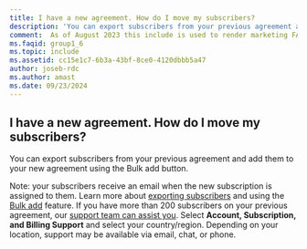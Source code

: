 ```yaml
---
title: I have a new agreement. How do I move my subscribers?
description: 'You can export subscribers from your previous agreement and add them to your new agreement using the Bulk add button. Note: your...'
comment:  As of August 2023 this include is used to render marketing FAQ content for VS Subscriptions in the following portals - VSCom, Manage, and My portals. It was not used for learn.microsoft.com content at that time.  SMEs are Jose Becerra and Larissa Crawford of Red Door Collaborative and Angela Cao-Hong.
ms.faqid: group1_6
ms.topic: include
ms.assetid: cc15e1c7-6b3a-43bf-8ce0-4120dbbb5a47
author: joseb-rdc
ms.author: amast
ms.date: 09/23/2024
---
```


## I have a new agreement.  How do I move my subscribers?

You can export subscribers from your previous agreement and add them to your new agreement using the Bulk add button.

Note: your subscribers receive an email when the new subscription is assigned to them. Learn more about [exporting subscribers](https://learn.microsoft.com/visualstudio/subscriptions/exporting-subscriptions) and using the [Bulk add](https://learn.microsoft.com/visualstudio/subscriptions/assign-license#bulk-assignments) feature. If you have more than 200 subscribers on your previous agreement, our [support team can assist you](https://visualstudio.microsoft.com/subscriptions/support/#talktous). Select **Account, Subscription, and Billing Support** and select your country/region. Depending on your location, support may be available via email, chat, or phone.
